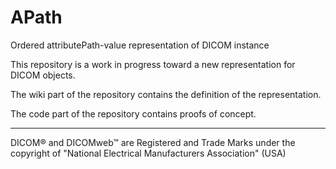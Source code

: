 # APath
Ordered attributePath-value representation of DICOM instance

This repository is a work in progress toward a new representation for DICOM objects.

The wiki part of the repository contains the definition of the representation.

The code part of the repository contains proofs of concept.

___
DICOM® and DICOMweb™ are Registered and Trade Marks under the copyright of "National Electrical Manufacturers Association" (USA) 
